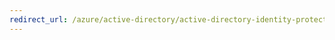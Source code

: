 ```yaml
---
redirect_url: /azure/active-directory/active-directory-identity-protection-risk-events#risk-event-types
---
```

